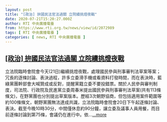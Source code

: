 ```yaml
---
layout: post
title: "[政治] 拚國民法官法過關 立院續挑燈夜戰"
date: 2020-07-21T15:20:27.000Z
author: RTI 中央廣播電臺
from: https://www.rti.org.tw/news/view/id/2072989
tags: [ RTI 中央廣播電臺 ]
categories: [ news, RTI 中央廣播電臺 ]
---
```

<!--1595344827000-->
[[政治] 拚國民法官法過關 立院續挑燈夜戰](https://www.rti.org.tw/news/view/id/2072989)
------

<div>
立法院臨時會院會今天(21日)繼續挑燈夜戰，處理國民參與刑事審判法草案等案；冗長的逐條討論、表決過程，許多立委滑手機或看資料打發時間，而在表決時，藍綠黨團幹部會大喊贊成或反對，提醒黨籍立委不要投錯票。關於人民參與審判制度，司法院、行政院及民進黨立委周春米提出國民參與刑事審判法草案(共有113條條文)，在野黨團也分別提出草案版本。歷經3次朝野協商，但包括適用案件範圍等約100條條文，朝野黨團無法達成共識，立法院臨時會院會20日下午起逐條討論、表決。截至今晚10時30分，中間僅休息約90分鐘，讓立委及議事人員用餐，而目前逐條討論到第75條，會議仍在進行中。依...<a target="_blank" href="https://www.rti.org.tw/news/view/id/2072989">...more</a>
</div>
